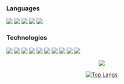 

### Languages
<a><img src="https://img.shields.io/badge/JavaScript-F7DF1E?style=for-the-badge&logo=javascript&logoColor=black"></a>
<a><img src="https://img.shields.io/badge/CSS3-1572B6?style=for-the-badge&logo=css3&logoColor=white"></a>
<a><img src="https://img.shields.io/badge/HTML5-E34F26?style=for-the-badge&logo=html5&logoColor=white"></a>
<a><img src="https://img.shields.io/badge/C%2B%2B-00599C?style=for-the-badge&logo=c%2B%2B&logoColor=white"></a>
<a><img src="https://img.shields.io/badge/c%23-%23239120.svg?style=for-the-badge&logo=c-sharp&logoColor=white"></a>




### Technologies

<img src="https://img.shields.io/badge/React-20232A?style=for-the-badge&logo=react&logoColor=61DAFB"/></a>
<img src="https://img.shields.io/badge/React_Native-20232A?style=for-the-badge&logo=react&logoColor=61DAFB"></a>
<img src="https://img.shields.io/badge/Next-black?style=for-the-badge&logo=next.js&logoColor=white"></a>
<img src="https://img.shields.io/badge/Tailwind_CSS-38B2AC?style=for-the-badge&logo=tailwind-css&logoColor=white"></a>
<img src="https://img.shields.io/badge/styled--components-DB7093?style=for-the-badge&logo=styled-components&logoColor=white"></a>
<img src="https://img.shields.io/badge/Redux-593D88?style=for-the-badge&logo=redux&logoColor=white"></a>
<img src="https://img.shields.io/badge/Node.js-43853D?style=for-the-badge&logo=node.js&logoColor=white"></a>
<img src="https://img.shields.io/badge/firebase-%23039BE5.svg?style=for-the-badge&logo=firebase"></a>
<img src="https://img.shields.io/badge/vercel-%23000000.svg?style=for-the-badge&logo=vercel&logoColor=white"></a>
<img src="https://img.shields.io/badge/github%20actions-%232671E5.svg?style=for-the-badge&logo=githubactions&logoColor=white"></a>


<div align="center">
   <img src="https://github-readme-stats.vercel.app/api?username=anuraghazra&show_icons=true&theme=tokyonight">
  
[![Top Langs](https://github-readme-stats.vercel.app/api/top-langs/?username=anuraghazra&layout=compact&theme=tokyonight)](https://github.com/anuraghazra/github-readme-stats)
</div>
